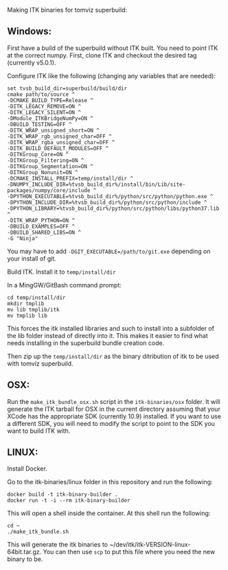 Making ITK binaries for tomviz superbuild:

Windows:
--------

First have a build of the superbuild without ITK built. You need to point ITK
at the correct numpy. First, clone ITK and checkout the desired tag
(currently v5.0.1).

Configure ITK like the following (changing any variables that are needed):

```
set tvsb_build_dir=superbuild/build/dir
cmake path/to/source ^
-DCMAKE_BUILD_TYPE=Release ^
-DITK_LEGACY_REMOVE=ON ^
-DITK_LEGACY_SILENT=ON ^
-DModule_ITKBridgeNumPy=ON ^
-DBUILD_TESTING=OFF ^
-DITK_WRAP_unsigned_short=ON ^
-DITK_WRAP_rgb_unsigned_char=OFF ^
-DITK_WRAP_rgba_unsigned_char=OFF ^
-DITK_BUILD_DEFAULT_MODULES=OFF ^
-DITKGroup_Core=ON ^
-DITKGroup_Filtering=ON ^
-DITKGroup_Segmentation=ON ^
-DITKGroup_Nonunit=ON ^
-DCMAKE_INSTALL_PREFIX=temp/install/dir ^
-DNUMPY_INCLUDE_DIR=%tvsb_build_dir%/install/bin/Lib/site-packages/numpy/core/include ^
-DPYTHON_EXECUTABLE=%tvsb_build_dir%/python/src/python/python.exe ^
-DPYTHON_INCLUDE_DIR=%tvsb_build_dir%/python/src/python/include ^
-DPYTHON_LIBRARY=%tvsb_build_dir%/python/src/python/libs/python37.lib ^
-DITK_WRAP_PYTHON=ON ^
-DBUILD_EXAMPLES=OFF ^
-DBUILD_SHARED_LIBS=ON ^
-G "Ninja"
```

You may have to add `-DGIT_EXECUTABLE=/path/to/git.exe` depending on your
install of git.

Build ITK.  Install it to `temp/install/dir`

In a MingGW/GitBash command prompt:
```
cd temp/install/dir
mkdir tmplib
mv lib tmplib/itk
mv tmplib lib
```

This forces the itk installed libraries and such to install into a subfolder of
the lib folder instead of directly into it.  This makes it easier to find what
needs installing in the superbuild bundle creation code.

Then zip up the `temp/install/dir` as the binary ditribution of itk to be used
with tomviz superbuild.

OSX:
----

Run the `make_itk_bundle_osx.sh` script in the `itk-binaries/osx` folder.  It
will generate the ITK tarball for OSX in the current directory assuming that your
XCode has the appropriate SDK (currently 10.9) installed.  If you want to use a
different SDK, you will need to modify the script to point to the SDK
you want to build ITK with.

LINUX:
------

Install Docker.

Go to the itk-binaries/linux folder in this repository and run the following:

```
docker build -t itk-binary-builder .
docker run -t -i --rm itk-binary-builder
```

This will open a shell inside the container.  At this shell run the following:

```
cd ~
./make_itk_bundle.sh
```

This will generate the itk binaries to ~/dev/itk/itk-VERSION-linux-64bit.tar.gz.
You can then use `scp` to put this file where you need the new binary to be.

